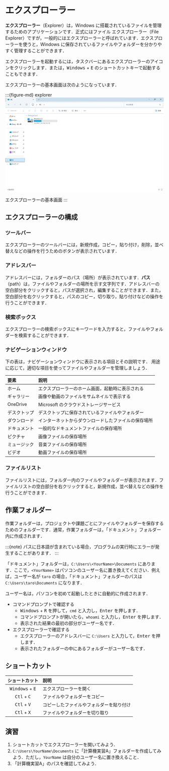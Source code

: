 # エクスプローラー

**エクスプローラー**（Explorer）は，Windows に搭載されているファイルを管理するためのアプリケーションです．正式にはファイル エクスプローラー（File Explorer）ですが，一般的にはエクスプローラーと呼ばれています．エクスプローラーを使うと，Windows に保存されているファイルやフォルダーを分かりやすく管理することができます．

エクスプローラーを起動するには，タスクバーにあるエクスプローラーのアイコンをクリックします．または，<kbd>Windows</kbd> + <kbd>E</kbd> のショートカットキーで起動することもできます．

エクスプローラーの基本画面は次のようになっています．

:::{figure-md} explorer
<img src="./images/explorer/explorer.png" alt="エクスプローラー" width="600px">

エクスプローラーの基本画面
:::

## エクスプローラーの構成

### ツールバー

エクスプローラーのツールバーには，新規作成，コピー，貼り付け，削除，並べ替えなどの操作を行うためのボタンが表示されています．

### アドレスバー

アドレスバーには，フォルダーのパス（場所）が表示されています．**パス**（path）は，ファイルやフォルダーの場所を示す文字列です．アドレスバーの空白部分をクリックすると，パスが選択され，編集することができます．また，空白部分を右クリックすると，パスのコピー，切り取り，貼り付けなどの操作を行うことができます．

### 検索ボックス

エクスプローラーの検索ボックスにキーワードを入力すると，ファイルやフォルダーを検索することができます．

### ナビゲーションウィンドウ
下の表は，ナビゲーションウィンドウに表示される項目とその説明です．
用途に応じて，適切な項目を使ってファイルやフォルダーを管理しましょう．

| 要素         | 説明                                                 |
| :----------- | :--------------------------------------------------- |
| ホーム       | エクスプローラーのホーム画面，起動時に表示される     |
| ギャラリー   | 画像や動画のファイルをサムネイルで表示する           |
| OneDrive     | Microsoft のクラウドストレージサービス               |
| デスクトップ | デスクトップに保存されているファイルやフォルダー     |
| ダウンロード | インターネットからダウンロードしたファイルの保存場所 |
| ドキュメント | 一般的なドキュメントファイルの保存場所               |
| ピクチャ     | 画像ファイルの保存場所                               |
| ミュージック | 音楽ファイルの保存場所                               |
| ビデオ       | 動画ファイルの保存場所                               |

### ファイルリスト

ファイルリストには，フォルダー内のファイルやフォルダーが表示されます．ファイルリストの空白部分を右クリックすると，新規作成，並べ替えなどの操作を行うことができます．

## 作業フォルダー

作業フォルダーは，プロジェクトや課題ごとにファイルやフォルダーを保存するためのフォルダーです．通常，作業フォルダーは，「ドキュメント」フォルダー内に作成されます．

:::{note}
パスに日本語が含まれている場合，プログラムの実行時にエラーが発生することがあります．
:::

「ドキュメント」フォルダーは，`C:\Users\<YourName>\Documents` にあります．ここで，`<YourName>` はパソコンのユーザー名に置き換えてください．例えば，ユーザー名が `taro` の場合，「ドキュメント」フォルダーのパスは `C:\Users\taro\Documents` になります．

ユーザー名は，パソコンを初めて起動したときに自動的に作成されます．
- コマンドプロンプトで確認する
   - <kbd>Windows</kbd> + <kbd>R</kbd> を押して，`cmd` と入力し，<kbd>Enter</kbd> を押します．
   - コマンドプロンプトが開いたら，`whoami` と入力し，<kbd>Enter</kbd> を押します．
   - 表示された結果の最初の部分がユーザー名です．
- エクスプローラーで確認する
  - エクスプローラーのアドレスバーに `C:\Users` と入力して，<kbd>Enter</kbd> を押します．
  - 表示されたフォルダーの中にあるフォルダーがユーザー名です．

## ショートカット

|          ショートカット           | 説明                                     |
| :-------------------------------: | :--------------------------------------- |
| <kbd>Windows</kbd> + <kbd>E</kbd> | エクスプローラーを開く                   |
|   <kbd>Ctl</kbd> + <kbd>C</kbd>   | ファイルやフォルダーをコピー             |
|   <kbd>Ctl</kbd> + <kbd>V</kbd>   | コピーしたファイルやフォルダーを貼り付け |
|   <kbd>Ctl</kbd> + <kbd>X</kbd>   | ファイルやフォルダーを切り取り           |

## 演習

1. ショートカットでエクスプローラーを開いてみよう．
2. `C:\Users\YourName\Documents` に「計算機実習A」フォルダーを作成してみよう．ただし，`YourName` は自分のユーザー名に置き換えること．
3. 「計算機実習A」のパスを確認してみよう．
